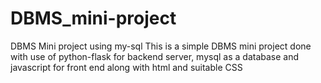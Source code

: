 # DBMS_mini-project
DBMS Mini project using my-sql
This is a simple DBMS mini project done with use of python-flask for backend server, mysql as  a database and javascript for front end along with html and suitable CSS

